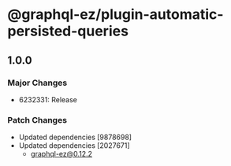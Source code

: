 # @graphql-ez/plugin-automatic-persisted-queries

## 1.0.0

### Major Changes

- 6232331: Release

### Patch Changes

- Updated dependencies [9878698]
- Updated dependencies [2027671]
  - graphql-ez@0.12.2
